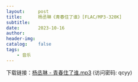 ```yaml
---
layout:     post
title:      杨丞琳《青春住了谁》[FLAC/MP3-320K]
subtitle:  
date:       2023-10-16
author:     
header-img:
catalog:    false
tags:
    - 音乐
---
```

下载链接：<a href="https://url89.ctfile.com/f/49227189-959972769-c2a3cf?p=qcyy" target="_blank">杨丞琳 - 青春住了谁.mp3</a> (访问密码: qcyy)<br/>



